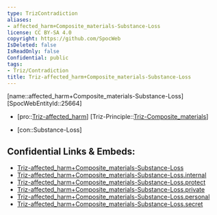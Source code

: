 ```yaml
---
type: TrizContradiction
aliases:
- affected_harm+Composite_materials-Substance-Loss
license: CC BY-SA 4.0
copyright: https://github.com/SpocWeb
IsDeleted: false
IsReadOnly: false
Confidential: public
tags: 
- Triz/Contradiction
title: Triz-affected_harm+Composite_materials-Substance-Loss
---
```

[name::affected_harm+Composite_materials-Substance-Loss]
[SpocWebEntityId::25664]
+ [pro::[Triz-affected_harm](tech/Triz/Parameter/Triz-affected_harm.md)]
[Triz-Principle::[Triz-Composite_materials](tech/Triz/Principle/Triz-Composite_materials.md)]
- [con::Substance-Loss]



## Confidential Links & Embeds: 
- [Triz-affected_harm+Composite_materials-Substance-Loss](../../../../_public/tech/Triz/Contradict/Triz-affected_harm+Composite_materials-Substance-Loss.md) 
- [Triz-affected_harm+Composite_materials-Substance-Loss.internal](../../../../_internal/tech/Triz/Contradict/Triz-affected_harm+Composite_materials-Substance-Loss.internal.md) 
- [Triz-affected_harm+Composite_materials-Substance-Loss.protect](../../../../_protect/tech/Triz/Contradict/Triz-affected_harm+Composite_materials-Substance-Loss.protect.md) 
- [Triz-affected_harm+Composite_materials-Substance-Loss.private](../../../../_private/tech/Triz/Contradict/Triz-affected_harm+Composite_materials-Substance-Loss.private.md) 
- [Triz-affected_harm+Composite_materials-Substance-Loss.personal](../../../../_personal/tech/Triz/Contradict/Triz-affected_harm+Composite_materials-Substance-Loss.personal.md) 
- [Triz-affected_harm+Composite_materials-Substance-Loss.secret](../../../../_secret/tech/Triz/Contradict/Triz-affected_harm+Composite_materials-Substance-Loss.secret.md) 
